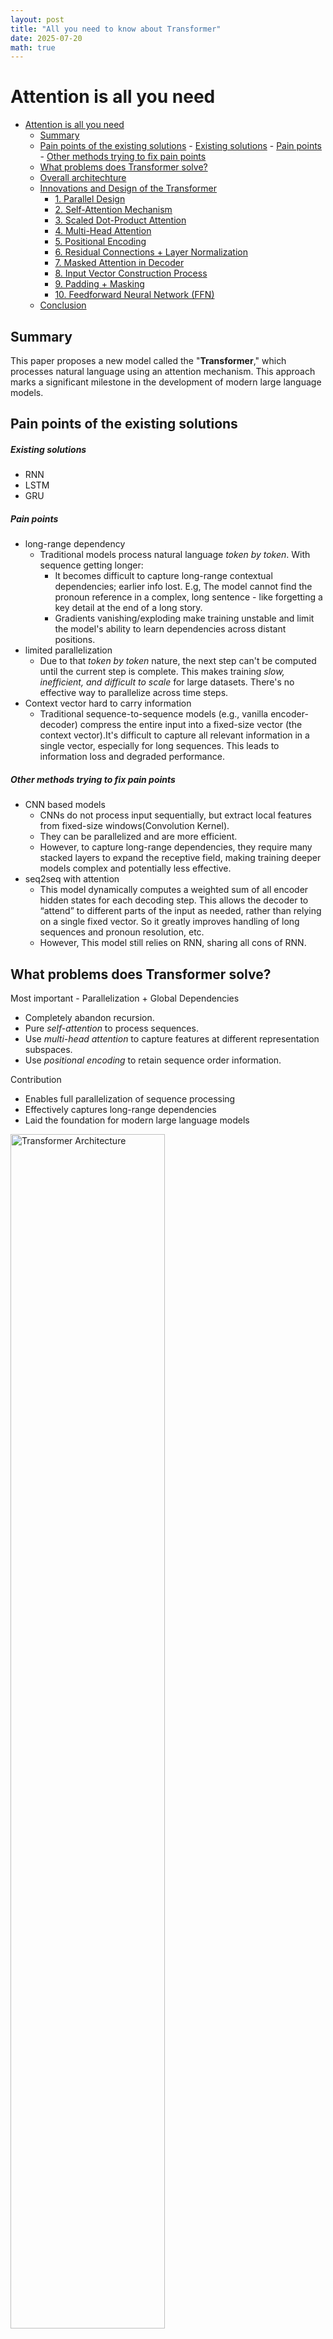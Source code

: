 ```yaml
---
layout: post
title: "All you need to know about Transformer"
date: 2025-07-20
math: true
---
```

# Attention is all you need

- [Attention is all you need](#attention-is-all-you-need)
  - [Summary](#summary)
  - [Pain points of the existing solutions](#pain-points-of-the-existing-solutions)
        - [Existing solutions](#existing-solutions)
        - [Pain points](#pain-points)
        - [Other methods trying to fix pain points](#other-methods-trying-to-fix-pain-points)
  - [What problems does Transformer solve?](#what-problems-does-transformer-solve)
  - [Overall architechture](#overall-architechture)
  - [Innovations and Design of the Transformer](#innovations-and-design-of-the-transformer)
      - [1. Parallel Design](#1-parallel-design)
      - [2. Self-Attention Mechanism](#2-self-attention-mechanism)
      - [3. Scaled Dot-Product Attention](#3-scaled-dot-product-attention)
      - [4. Multi-Head Attention](#4-multi-head-attention)
      - [5. Positional Encoding](#5-positional-encoding)
      - [6. Residual Connections + Layer Normalization](#6-residual-connections--layer-normalization)
      - [7. Masked Attention in Decoder](#7-masked-attention-in-decoder)
      - [8. Input Vector Construction Process](#8-input-vector-construction-process)
      - [9. Padding + Masking](#9-padding--masking)
      - [10. Feedforward Neural Network (FFN)](#10-feedforward-neural-network-ffn)
  - [Conclusion](#conclusion)

## Summary
This paper proposes a new model called the "**Transformer**," which processes natural language using an attention mechanism. This approach marks a significant milestone in the development of modern large language models.

## Pain points of the existing solutions
##### Existing solutions
  * RNN
  * LSTM
  * GRU
##### Pain points
  * long-range dependency
    - Traditional models process natural language *token by token*. With sequence getting longer:
      - It becomes difficult to capture long-range contextual dependencies; earlier info lost. E.g, The model cannot find the pronoun reference in a complex, long sentence - like forgetting a key detail at the end of a long story.
      - Gradients vanishing/exploding make training unstable and limit the model's ability to learn dependencies across distant positions.
  * limited parallelization
    - Due to that *token by token* nature, the next step can't be computed until the current step is complete. This makes training *slow, inefficient, and difficult to scale* for large datasets. There's no effective way to parallelize across time steps.
  * Context vector hard to carry information
    - Traditional sequence-to-sequence models (e.g., vanilla encoder-decoder) compress the entire input into a fixed-size vector (the context vector).It's difficult to capture all relevant information in a single vector, especially for long sequences. This leads to information loss and degraded performance.
##### Other methods trying to fix pain points
  * CNN based models
    - CNNs do not process input sequentially, but extract local features from fixed-size windows(Convolution Kernel).
    - They can be parallelized and are more efficient.
    - However, to capture long-range dependencies, they require many stacked layers to expand the receptive field, making training deeper models complex and potentially less effective.
  * seq2seq with attention
    - This model dynamically computes a weighted sum of all encoder hidden states for each decoding step. This allows the decoder to “attend” to different parts of the input as needed, rather than relying on a single fixed vector. So it greatly improves handling of long sequences and pronoun resolution, etc.
    - However, This model still relies on RNN, sharing all cons of RNN.

## What problems does Transformer solve?
Most important - Parallelization + Global Dependencies

  * Completely abandon recursion.
  * Pure *self-attention* to process sequences.
  * Use *multi-head attention* to capture features at different representation subspaces.
  * Use *positional encoding* to retain sequence order information.

Contribution
  * Enables full parallelization of sequence processing
  * Effectively captures long-range dependencies
  * Laid the foundation for modern large language models

<img src="/assets/images/Transformer_arch.png" alt="Transformer Architecture" style="width:70%; max-width:600px;"/>

## Overall architechture
  * Encoder-decoder architecture
    - Encoder - Processes output sequence, captures context information
    - Decoder - Generates output sequence, focuses on encoder information

  * Core components
    - Multi-head self-attention - Captures different features in parallel.
    - Position encoding - Provides sequence position information.
    - Feedforward neural network - Enhances representation capabilities.
    - Residual links and layer normalization - Stable training.

## Innovations and Design of the Transformer

#### 1. Parallel Design
- **Design Purpose & Motivation**  
  Traditional RNNs/LSTMs process sequences step-by-step, making parallelization difficult.  
  Transformer uses self-attention to process the entire sequence **in parallel**.
- **Problem Solved**  
  - Boosts training speed  
  - Utilizes GPU parallelism  
  - Handles longer sequences more efficiently  
- **How It Works**  
  - Q/K/V vectors for all tokens are calculated simultaneously via matrix multiplication  
  - No recurrence; fully parallel computation  
  - Position information is explicitly encoded using position encodings
- **Highlights**  
  - Position encodings use sin/cos functions  
  - Masking controls information flow (e.g., look-ahead mask in the decoder)

#### 2. Self-Attention Mechanism
- **Design Purpose & Motivation**  
  Enables every token to *attend to* any other token in the sequence
- **Problem Solved**  
  - Captures long-range dependencies (RNNs struggle here)  
  - Removes locality constraints of CNNs  
- **How It Works**  
  - Each token generates a Query (Q), scans all Keys (K), and aggregates info from Values (V)  
  - Attention weights are assigned via Softmax
- **Highlights**  
  - Scaled Dot-Product Attention:  \( QK^T / \sqrt{d_k} \) - Dot-product is easy to parallel and space-efficient
  - Note:  \( QK^T \) is the attention score of all tokens to all tokens
    - The attention matrix formed after softmax is a: [Current token] ↔ [Context token] mapping
    - Each row can be understood as: "Which positions does the current token mainly focus on?"
    - This matrix can be directly visualized as a *heatmap* to see the token-to-token attention relationship
  - Attention matrices are *interpretable and visualizable*

#### 3. Scaled Dot-Product Attention
- **Design Purpose & Motivation**  
  Improve efficiency compared to additive attention
- **Problem Solved**  
  - Additive attention is slower and harder to parallelize in large models
- **How It Works**  
\[
\text{Attention}(Q, K, V) = \text{softmax}\left(\frac{QK^T}{\sqrt{d_k}}\right) \cdot V
\]
- **Key Insight**  
  - Q, K, and V represent different roles:  
    - **Q**: Query - the query (what is being looked for)  
    - **K**: Key - the context (what exists in the sequence)  
    - **V**: Value – the actual information to be retrieved, which is weighted and aggregated based on how well the Query matches the Key
    - E.g. Like search engine. Q is search query; K is keyword in the page; V is page content. 
  - Mathematically, Q, K, V looks like this
    - For an input sequence:
    
      \( X \in \mathbb{R}^{n \times d_{\text{model}}} \) (where \( n \) is the number of tokens):

      \[
      Q = X W^Q, \quad K = X W^K, \quad V = X W^V
      \]

      Where  \( W^Q, W^K, W^V \in \mathbb{R}^{d_{\text{model}} \times d_k} \) are learnable weight matrices  
  - All tokens compute their Q, K, V vectors **simultaneously in parallel** (via matrix operations)
  - If Q and K used the same matrix, the model loses the ability to differentiate tokens effectively  
    Separate Q/K projections allow more expressive and discriminative attention maps.

- **Highlights**  
  - Division by  \( \sqrt{d_k} \) prevents large values that would cause vanishing gradients after softmax

#### 4. Multi-Head Attention
- **Design Purpose & Motivation**  
  A single attention head is insufficient to model complex relationships
- **Problem Solved**  
  - Enhances representation capacity  
  - Captures diverse semantic patterns  
- **How It Works**  
  - Multiple attention heads in architecture, each with independent Q/K/V projection matrices. Randomly initialize weight matrices.  
  - Each head learns a different subspace. E.g, some heads learn to focus on the subject-predicate relationship; some heads focus on the beginning/end of a sentence...
- **Highlights**  
  - Randomly initialized; each head naturally learns distinct features  


#### 5. Positional Encoding

- **Design Purpose & Motivation**  
  Since the model lacks recurrence, it must be explicitly told token positions
- **Problem Solved**  
  - Helps distinguish "I eat apple" from "apple eat I"
- **How It Works**  
  - Encodes position using sine and cosine functions over different frequencies  
  - Allow the model to extrapolate to sequence lengths longer than the ones encountered during training
- **Highlights**  
  - The vector differences between consecutive positions follow a predictable pattern.
      - This means that the model can, through simple operations (such as dot products), infer the relative positions between tokens.
      - This capability helps the model capture language features like grammatical structures or other relative ordering patterns.

#### 6. Residual Connections + Layer Normalization
- **Design Purpose & Motivation**  
  Stabilize and speed up deep network training
- **Problem Solved**  
  - Avoid vanishing gradients  
  - Improve convergence in deep architectures
- **How It Works**  

\[
\text{Output} = \text{LayerNorm}(x + \text{Sublayer}(x))
\]

- **Highlights**  
  - LayerNorm normalizes across feature dimensions; suitable for variable-length inputs

#### 7. Masked Attention in Decoder
- **Design Purpose & Motivation**  
  Prevent information leakage during training (cheating)
- **Problem Solved**  
  - Future tokens are naturally to be seen in training since model do self-attention to all tokens 
  - If future tokens are visible during training, the model learns to cheat
- **How It Works**  
  - Apply a lower triangular mask (look-ahead mask) to hide future positions
  - 
  
  \[
    \begin{bmatrix}
    1 & 0 & 0 & 0 \\
    1 & 1 & 0 & 0 \\
    1 & 1 & 1 & 0 \\
    1 & 1 & 1 & 1 \\
    \end{bmatrix}
    \]

- **Highlights**  
  - Not needed during inference due to autoregressive nature

#### 8. Input Vector Construction Process
- **Design Purpose & Motivation**  
  Convert natural language into numerical vectors for computation
- **Problem Solved**  
  - Text cannot be directly processed by neural networks
- **How It Works**  
  1. Tokenization (e.g., WordPiece, BPE)  
  2. Map tokens to IDs  
  3. Pass through embedding layer to convert ID to vectors
    - What are learned embeddings?
      - They are vectors (typically of dimension d_model, like 512 or 768) associated with each token in the vocabulary. 
        - Vocabularies are often open-sourced or self-generated using tokenization algorithms.
      - These vectors are not pre-fixed. they are learned during training, just like weights in a neural network.
    - Where do they come from?
      - At the beginning of training, each token is mapped to a randomly initialized vector.
      - As the model is trained, *backpropagation* updates these vectors so they better represent the meaning, syntax, and usage of each token in context.
      - This process enables the model to learn rich semantic representations.
    - E.g., With pytorch - 
      ```python
      embedding = nn.Embedding(vocab_size, d_model)
      optimizer = torch.optim.Adam(embedding.parameters())

      # forward
      out = embedding(token_ids)  # shape: (batch, seq_len, d_model)

      # after loss's calculated 
      loss.backward()
      optimizer.step()  # Update embedding weights
      ```
  4. Add positional encodings
- **Highlights**  
  - Pretrained tokenizers and vocabularies can be reused (e.g., BERT, GPT tokenizers)

#### 9. Padding + Masking
- **Design Purpose & Motivation**  
  Align input dimensions in a batch
- **Problem Solved**  
  - Variable-length sequences can't be stacked into uniform matrices
- **How It Works**  
  - Shorter sequences are padded with [PAD] tokens  
  - Attention masks prevent attention on padded positions
- **Highlights**  
  - Padding positions are masked by setting their attention score to \(-\infty\)
  
#### 10. Feedforward Neural Network (FFN)
- **Design Purpose & Motivation**  
  Enhance the model's ability to learn complex patterns beyond what attention layers provide
- **Problem Solved**  
  - Attention alone is linear and lacks nonlinearity  
  - Limited semantic expressiveness without deeper transformations  
- **How It Works** 
  - Each token is passed through a *two-layer fully connected neural network*  
  - The hidden (intermediate) layer has a **larger dimension** than input/output  
  - Typically uses ReLU (or GELU) activation in between

  \[
  \text{FFN}(x) = \max(0, xW_1 + b_1)W_2 + b_2
  \]

- **Highlights**  
  - Hidden layer dimension is often 4× the model dimension (e.g., 2048 for \( d_{model} = 512 \)) 
    - Increases the nonlinear representational capacity of the model.
    - Allows the network to project token-level representations into a higher-dimensional semantic space, apply activation (like ReLU), and then compress it back.
    - Helps the model capture richer, more abstract features before passing to the next layer.
  - Combined with residual connections and LayerNorm for stable training
  
## Conclusion
  * Parallel design
    - All positions are calculated *simultaneously*, independent of the previous time step.
    - Self-attention mechanism allows processing the entire sequence *at once*.
    - Encoded positions retain the order information of the sequence.

  - Advantages
    - Training speed increased by 5-10 times
    - Can process longer sequences
    - Model size can be easily expanded to billions of parameters
    - Take full advantage of the parallel computing capabilities of modern GPUs/TPUs

  * Advantages of self-attention mechanism
    - Each position can directly pay attention to any other position in the sequence
    - Not limited by distance, the path length is always 1
    - Attention weights are dynamically allocated to focus on important information

  * Conclusion
    - Translation quality is significantly improved, especially for long sentences
    - Able to capture global semantics and grammatical relationships
    - Benchmark - BLEU score increased by 2 points